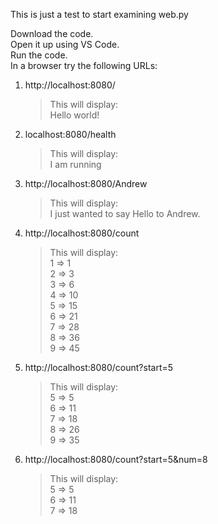 This is just a test to start examining web.py

Download the code.  
Open it up using VS Code.  
Run the code.  
In a browser try the following URLs:

1. http://localhost:8080/
   > This will display:  
   > Hello world!
2. localhost:8080/health
   > This will display:  
   >  I am running
3. http://localhost:8080/Andrew
   > This will display:  
   > I just wanted to say Hello to Andrew.
4. http://localhost:8080/count
   > This will display:  
   > 1 => 1  
   > 2 => 3  
   > 3 => 6  
   > 4 => 10  
   > 5 => 15  
   > 6 => 21  
   > 7 => 28  
   > 8 => 36  
   > 9 => 45
5. http://localhost:8080/count?start=5
   > This will display:  
   >  5 => 5  
   > 6 => 11  
   > 7 => 18  
   > 8 => 26  
   > 9 => 35
6. http://localhost:8080/count?start=5&num=8
   > This will display:  
   >  5 => 5  
   > 6 => 11  
   > 7 => 18
